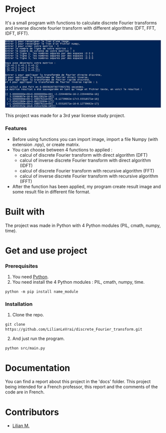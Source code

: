 # Project

It's a small program with functions to calculate discrete Fourier transforms and inverse discrete fourier transform with different algorithms (DFT, FFT, IDFT, IFFT).

![](./imgReadme.JPG)

This project was made for a 3rd year license study project.


### Features 

- Before using functions you can import image, import a file Numpy (with extension .npy), or create matrix.
- You can choose between 4 functions to applied :
  - calcul of discrete Fourier transform with direct algorithm (DFT)
  - calcul of inverse discrete Fourier transform with direct algorithm (IDFT)
  - calcul of discrete Fourier transform with recursive algorithm (FFT)
  - calcul of inverse discrete Fourier transform with recursive algorithm (IFFT)
- After the function has been applied, my program create result image and some result file in different file format.

# Built with 

The project was made in Python with 4 Python modules (PIL, cmath, numpy, time).

# Get and use project

### Prerequisites

1. You need [Python](https://www.python.org/downloads/ "").
2. You need install the 4 Python modules : PIL, cmath, numpy, time.
```
python -m pip install name_module
```

### Installation 

1. Clone the repo. 
```
git clone https://github.com/LilianLeVrai/discrete_Fourier_transform.git
```
2. And just run the program. 
```
python src/main.py
```

# Documentation

You can find a report about this project in the 'docs' folder. 
This project being intended for a French professor, this report and the comments of the code are in French.

# Contributors 

- [Lilian M.](https://github.com/LilianLeVrai "")





